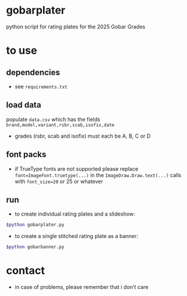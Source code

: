 # gobarplater
python script for rating plates for the 2025 Gobar Grades

# to use
## dependencies
* see `requirements.txt`
## load data
populate `data.csv` which has the fields `brand,model,variant,rsbr,scab,isofix,date`
* grades (rsbr, scab and isofix) must each be A, B, C or D
## font packs
* if TrueType fonts are not supported please replace `font=ImageFont.truetype(...)` in the `ImageDraw.Draw.text(...)` calls with `font_size=20` or 25 or whatever
## run
* to create individual rating plates and a slideshow:
```sh
$python gobarplater.py
```
* to create a single stitched rating plate as a banner:
```sh
$python gobarbanner.py
```

# contact
* in case of problems, please remember that i don't care

